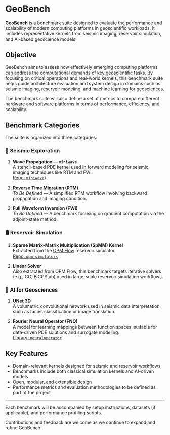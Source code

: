 # GeoBench

**GeoBench** is a benchmark suite designed to evaluate the performance and scalability of modern computing platforms in geoscientific workloads. It includes representative kernels from seismic imaging, reservoir simulation, and AI-based geoscience models.

## Objective

GeoBench aims to assess how effectively emerging computing platforms can address the computational demands of key geoscientific tasks. By focusing on critical operations and real-world kernels, this benchmark suite helps guide architecture evaluation and system design in domains such as seismic imaging, reservoir modeling, and machine learning for geosciences.

The benchmark suite will also define a set of metrics to compare different hardware and software platforms in terms of performance, efficiency, and scalability.

## Benchmark Categories

The suite is organized into three categories:

### 🧭 Seismic Exploration

1. **Wave Propagation — `miniwave`**  
   A stencil-based PDE kernel used in forward modeling for seismic imaging techniques like RTM and FWI.  
   [Repo: `miniwave`](https://github.com/LSC-Unicamp/simwave/tree/master/miniwave))

2. **Reverse Time Migration (RTM)**  
   *To Be Defined* — A simplified RTM workflow involving backward propagation and imaging condition.

3. **Full Waveform Inversion (FWI)**  
   *To Be Defined* — A benchmark focusing on gradient computation via the adjoint-state method.

### 🛢️ Reservoir Simulation

1. **Sparse Matrix-Matrix Multiplication (SpMM) Kernel**  
   Extracted from the [OPM Flow](https://opm-project.org/?page_id=19) reservoir simulator.  
   [Repo: `opm-simulators`](https://github.com/OPM/opm-simulators)

2. **Linear Solver**  
   Also extracted from OPM Flow, this benchmark targets iterative solvers (e.g., CG, BiCGStab) used in large-scale reservoir simulation workflows.

### 🤖 AI for Geosciences

1. **UNet 3D**  
   A volumetric convolutional network used in seismic data interpretation, such as facies classification or image translation.

2. **Fourier Neural Operator (FNO)**  
   A model for learning mappings between function spaces, suitable for data-driven PDE solutions and surrogate modeling.  
   [Library: `neuraloperator`](https://github.com/neuraloperator/neuraloperator)

## Key Features

- Domain-relevant kernels designed for seismic and reservoir workflows
- Benchmarks include both classical simulation kernels and AI-driven models
- Open, modular, and extensible design
- Performance metrics and evaluation methodologies to be defined as part of the project

---

Each benchmark will be accompanied by setup instructions, datasets (if applicable), and performance profiling scripts.

Contributions and feedback are welcome as we continue to expand and refine GeoBench.
